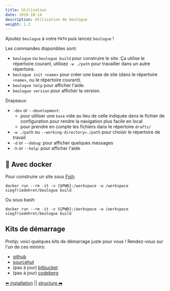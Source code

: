 ```yaml
---
title: Utilisation
date: 2019-10-14
description: Utilisation de beulogue
weight: 1.2
---
```


Ajoutez `beulogue` à votre `PATH` puis lancez `beulogue` !

Les commandes disponibles sont:

- `beulogue` ou `beulogue build` pour construire le site. Ça utilise le répertoire courant, utilisez `-w ./path` pour travailler dans un autre répertoire.
- `beulogue init <name>` pour créer une base de site (dans le répertoire `<name>`, ou le répertoire courant).
- `beulogue help` pour afficher l'aide.
- `beulogue version` pour afficher la version.

Drapeaux:

- `-dev` or `--development`: 
  - pour utiliser une `base` vide au lieu de celle indiquée dans le fichier de configuration pour rendre la navigation plus facile en local
  - pour prendre en compte les fichiers dans le répertoire `drafts/`
- `-w ./path` ou `--working-directory=./path` pour choisir le répertoire de travail
- `-d` or `--debug`: pour afficher quelques messages
- `-h` or `--help`: pour afficher l'aide

## :whale: Avec docker

Pour construire un site sous [Fish](https://fishshell.com/):

```shell
docker run --rm -it -v {$PWD}:/workspace -w /workspace siegfriedehret/beulogue build
```

Ou sous bash:

```shell
docker run --rm -it -v S{PWD}:/workspace -w /workspace siegfriedehret/beulogue build
```

## Kits de démarrage

Protip: voici quelques kits de démarrage juste pour vous ! Rendez-vous sur l'un de ces miroirs:

- [github](https://github.com/SiegfriedEhret/beulogue-templates/)
- [sourcehut](https://git.sr.ht/~siegfriedehret/beulogue-templates)
- (pas à jour) [bitbucket](https://bitbucket.org/siegfriedehret/beulogue-templates/)
- (pas à jour) [codeberg](https://codeberg.org/SiegfriedEhret/beulogue-templates/)

[⬅️ installation](/fr/usage/install.html) || [structure ➡️](/fr/usage/structure.html)